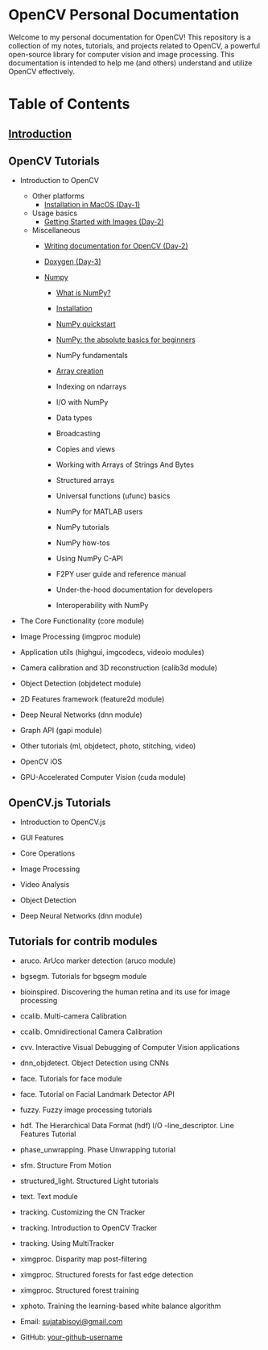 # OpenCV Personal Documentation

Welcome to my personal documentation for OpenCV! This repository is a collection of my notes, tutorials, and projects related to OpenCV, a powerful open-source library for computer vision and image processing. This documentation is intended to help me (and others) understand and utilize OpenCV effectively.

# Table of Contents

## [Introduction](https://github.com/shyama7004/OpenCV-Personal-Documentation/blob/main/readme.md/Introduction.md)

## OpenCV Tutorials

- Introduction to OpenCV
   - Other platforms
      - [Installation in MacOS (Day-1)](https://github.com/shyama7004/OpenCV-Personal-Documentation-MacOS-/blob/main/readme.md/Installation.md)
   - Usage basics
      - [Getting Started with Images (Day-2)](https://github.com/shyama7004/OpenCV-Personal-Documentation-MacOS-/blob/main/readme.md/Usage%20basics.md)
   - Miscellaneous
      - [Writing documentation for OpenCV (Day-2)](https://github.com/shyama7004/OpenCV-Personal-Documentation-MacOS-/blob/main/readme.md/Writing%20documentation%20for%20OpenCV.md)
      - [Doxygen (Day-3)](https://github.com/shyama7004/OpenCV-Personal-Documentation-MacOS-/tree/main/readme.md/Doxygen.md)
      - [Numpy](https://github.com/shyama7004/OpenCV-Personal-Documentation/blob/main/readme.md/Numpy.md)
          
          - [What is NumPy?](https://github.com/shyama7004/OpenCV-Personal-Documentation/blob/main/readme.md/What%20is%20NumPy%3F.md)

          - [Installation](https://github.com/shyama7004/OpenCV-Personal-Documentation/blob/main/readme.md/Other%20Defs/Numpy_Installation.md)

          - [NumPy quickstart](https://github.com/shyama7004/OpenCV-Personal-Documentation/blob/main/readme.md/Other%20Defs/NumPy%20quickstart.md)
          - [NumPy: the absolute basics for beginners](https://github.com/shyama7004/OpenCV-Personal-Documentation/blob/main/readme.md/Numpy.md)
            
          - NumPy fundamentals
          - [Array creation](https://github.com/shyama7004/OpenCV-Personal-Documentation/blob/main/readme.md/NumPy%20fundamentals/Array%20creation.md)

          - Indexing on ndarrays
          - I/O with NumPy
          - Data types
          - Broadcasting
          - Copies and views
          - Working with Arrays of Strings And Bytes
          - Structured arrays
          - Universal functions (ufunc) basics
          - NumPy for MATLAB users
          - NumPy tutorials
          - NumPy how-tos
          - Using NumPy C-API
          - F2PY user guide and reference manual
          - Under-the-hood documentation for developers
          - Interoperability with NumPy

- The Core Functionality (core module) 
- Image Processing (imgproc module) 
- Application utils (highgui, imgcodecs, videoio modules)  
- Camera calibration and 3D reconstruction (calib3d module) 
- Object Detection (objdetect module) 
- 2D Features framework (feature2d module) 
- Deep Neural Networks (dnn module)
- Graph API (gapi module) 
- Other tutorials (ml, objdetect, photo, stitching, video) 
- OpenCV iOS 
- GPU-Accelerated Computer Vision (cuda module)

## OpenCV.js Tutorials
- Introduction to OpenCV.js

- GUI Features

- Core Operations

- Image Processing

- Video Analysis

- Object Detection

- Deep Neural Networks (dnn module)

## Tutorials for contrib modules
- aruco. ArUco marker detection (aruco module)
- bgsegm. Tutorials for bgsegm module
- bioinspired. Discovering the human retina and its use for image processing
- ccalib. Multi-camera Calibration
- ccalib. Omnidirectional Camera Calibration
- cvv. Interactive Visual Debugging of Computer Vision applications
- dnn_objdetect. Object Detection using CNNs
- face. Tutorials for face module
- face. Tutorial on Facial Landmark Detector API
- fuzzy. Fuzzy image processing tutorials
- hdf. The Hierarchical Data Format (hdf) I/O
-line_descriptor. Line Features Tutorial
- phase_unwrapping. Phase Unwrapping tutorial
- sfm. Structure From Motion
- structured_light. Structured Light tutorials
- text. Text module
- tracking. Customizing the CN Tracker
- tracking. Introduction to OpenCV Tracker
- tracking. Using MultiTracker
- ximgproc. Disparity map post-filtering
- ximgproc. Structured forests for fast edge detection
- ximgproc. Structured forest training
- xphoto. Training the learning-based white balance algorithm



- Email: [sujatabisoyi@gmail.com](https://mail.google.com/)
- GitHub: [your-github-username](https://github.com/shyama7004)
